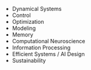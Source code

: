 - Dynamical Systems
- Control
- Optimization
- Modeling
- Memory
- Computational Neuroscience
- Information Processing
- Efficient Systems / AI Design
- Sustainability
